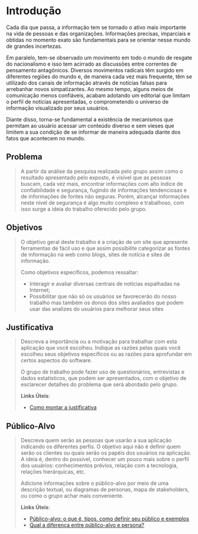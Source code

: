 # Introdução

Cada dia que passa, a informação tem se tornado o ativo mais importante na vida de pessoas e das organizações. Informações precisas, imparciais e obtidas no momento exato são fundamentais para se orientar nesse mundo de grandes incertezas.

Em paralelo, tem-se observado um movimento em todo o mundo de resgate do nacionalismo e isso tem acirrado as discussões entre correntes de pensamento antagônicos. Diversos movimentos radicais têm surgido em diferentes regiões do mundo e, de maneira cada vez mais frequente, têm se utilizado dos canais de informação através de notícias falsas para arrebanhar novos simpatizantes. Ao mesmo tempo, alguns meios de comunicação menos confiáveis, acabam adotando um editorial que limitam o perfil de notícias apresentadas, o comprometendo o universo de informação visualizado por seus usuários.

Diante disso, torna-se fundamental a existência de mecanismos que permitam ao usuário acessar um conteúdo diverso e sem vieses que limitem a sua condição de se informar de maneira adequada diante dos fatos que acontecem no mundo.

## Problema
>A partir da análise da pesquisa realizada pelo grupo assim como o resultado apresentado pelo exposto, é visível que as pessoas buscam, cada vez mais, encontrar informações com alto índice de confiabilidade e segurança, fugindo de informações tendenciosas e de informações de fontes não seguras. Porém, alcançar informações neste nível de segurança é algo muito complexo e trabalhoso, com isso surge a ideia do trabalho oferecido pelo grupo.

## Objetivos
>O objetivo geral deste trabalho é a criação de um site que apresente ferramentas de fácil uso e que assim possibilite categorizar as fontes de informação na web como blogs, sites de notícia e sites de informação.
>
>Como objetivos específicos, podemos ressaltar:   
>* Interagir e avaliar diversas centrais de notícias espalhadas na Internet;
>* Possibilitar que não só os usuários se favorecerão do nosso trabalho mas também os donos dos sites avaliados que podem usar das analizes do usuários para melhorar seus sites 
## Justificativa

> Descreva a importância ou a motivação para trabalhar com esta aplicação
> que você escolheu. Indique as razões pelas quais você escolheu seus
> objetivos específicos ou as razões para aprofundar em certos aspectos
> do software.
> 
> O grupo de trabalho pode fazer uso de questionários, entrevistas e
> dados estatísticos, que podem ser apresentados, com o objetivo de
> esclarecer detalhes do problema que será abordado pelo grupo.
>
> **Links Úteis**:
> - [Como montar a justificativa](https://guiadamonografia.com.br/como-montar-justificativa-do-tcc/)

## Público-Alvo

> Descreva quem serão as pessoas que usarão a sua aplicação indicando os
> diferentes perfis. O objetivo aqui não é definir quem serão os
> clientes ou quais serão os papéis dos usuários na aplicação. A ideia
> é, dentro do possível, conhecer um pouco mais sobre o perfil dos
> usuários: conhecimentos prévios, relação com a tecnologia, relações
> hierárquicas, etc.
>
> Adicione informações sobre o público-alvo por meio de uma descrição
> textual, ou diagramas de personas, mapa de stakeholders, ou como o
> grupo achar mais conveniente.
> 
> **Links Úteis**:
> - [Público-alvo: o que é, tipos, como definir seu público e exemplos](https://klickpages.com.br/blog/publico-alvo-o-que-e/)
> - [Qual a diferença entre público-alvo e persona?](https://rockcontent.com/blog/diferenca-publico-alvo-e-persona/)
 
